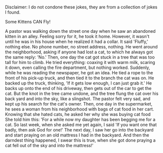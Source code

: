 Disclaimer: I do not condone these jokes, they are from a collection of jokes I found.

Some Kittens CAN Fly!

A pastor was walking down the street one day when he saw an abandoned kitten in an alley. Feeling sorry for it, he took it home. However, it wasn't until he was in his house when he realized it had a collar. It said 'Fluffy,' nothing else. No phone number, no street address, nothing. He went around the neighborhood, asking if anyone had lost a cat, to which he always got the same reply: 'No.' Then, one day the cat got stuck in a tree that was too tall for him to climb. He tried everything: coaxing it with warm milk, scaring it down, even calling the fire department, but nothing worked. Suddenly, while he was reading the newspaper, he got an idea. He tied a rope to the front of his pick-up truck, and then tied it to the branch the cat was on. He backed up the truck, thinking, 'If it gets low enough, I can just grab it.'  He backs up onto the end of his driveway, then gets out of the car to get the cat. But the knot in the tree came undone, and the tree flung the cat over his back yard and into the sky, like a slingshot.  The pastor felt very sad, and kept up his search for the cat's owner. Then, one day in the supermarket, he sees a woman from his neighborhood with bags of cat food in her cart. Knowing that she hated cats, he asked her why she was buying cat food She told him this:
'For a while now my daughter has been begging me for a cat. So last week, when she asked me yet again, I said 'If you want one that badly, then ask God for one!' The next day, I saw her go into the backyard and start praying on an old mattress I had in the backyard. And then the darndest thing happened, I swear this is true, when she got done praying a cat fell out of the sky and into the mattress!'

